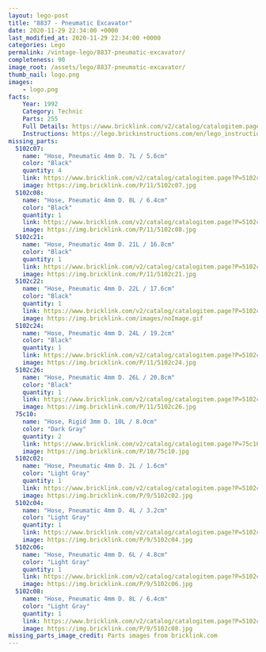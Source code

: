 ```yaml
---
layout: lego-post
title: "8837 - Pneumatic Excavator"
date: 2020-11-29 22:34:00 +0000
last_modified_at: 2020-11-29 22:34:00 +0000
categories: Lego
permalink: /vintage-lego/8837-pneumatic-excavator/
completeness: 90
image_root: /assets/lego/8837-pneumatic-excavator/
thumb_nail: logo.png
images:
    - logo.png
facts:
    Year: 1992
    Category: Technic
    Parts: 255
    Full Details: https://www.bricklink.com/v2/catalog/catalogitem.page?S=8837-1
    Instructions: https://lego.brickinstructions.com/en/lego_instructions/set/8837/Pneumatic_Excavator
missing_parts:
  5102c07:
    name: "Hose, Pneumatic 4mm D. 7L / 5.6cm"
    color: "Black"
    quantity: 4
    link: https://www.bricklink.com/v2/catalog/catalogitem.page?P=5102c07&idColor=11
    image: https://img.bricklink.com/P/11/5102c07.jpg
  5102c08:
    name: "Hose, Pneumatic 4mm D. 8L / 6.4cm"
    color: "Black"
    quantity: 1
    link: https://www.bricklink.com/v2/catalog/catalogitem.page?P=5102c08&idColor=11
    image: https://img.bricklink.com/P/11/5102c08.jpg  
  5102c21:
    name: "Hose, Pneumatic 4mm D. 21L / 16.8cm"
    color: "Black"
    quantity: 1
    link: https://www.bricklink.com/v2/catalog/catalogitem.page?P=5102c21&idColor=11
    image: https://img.bricklink.com/P/11/5102c21.jpg
  5102c22:
    name: "Hose, Pneumatic 4mm D. 22L / 17.6cm"
    color: "Black"
    quantity: 1
    link: https://www.bricklink.com/v2/catalog/catalogitem.page?P=5102c22&idColor=11
    image: https://img.bricklink.com/images/noImage.gif   
  5102c24:
    name: "Hose, Pneumatic 4mm D. 24L / 19.2cm"
    color: "Black"
    quantity: 1
    link: https://www.bricklink.com/v2/catalog/catalogitem.page?P=5102c24&idColor=11
    image: https://img.bricklink.com/P/11/5102c24.jpg
  5102c26:
    name: "Hose, Pneumatic 4mm D. 26L / 20.8cm"
    color: "Black"
    quantity: 1
    link: https://www.bricklink.com/v2/catalog/catalogitem.page?P=5102c26&idColor=11
    image: https://img.bricklink.com/P/11/5102c26.jpg
  75c10:
    name: "Hose, Rigid 3mm D. 10L / 8.0cm"
    color: "Dark Gray"
    quantity: 2
    link: https://www.bricklink.com/v2/catalog/catalogitem.page?P=75c10&idColor=10
    image: https://img.bricklink.com/P/10/75c10.jpg
  5102c02:
    name: "Hose, Pneumatic 4mm D. 2L / 1.6cm"
    color: "Light Gray"
    quantity: 1
    link: https://www.bricklink.com/v2/catalog/catalogitem.page?P=5102c02&idColor=9
    image: https://img.bricklink.com/P/9/5102c02.jpg
  5102c04:
    name: "Hose, Pneumatic 4mm D. 4L / 3.2cm"
    color: "Light Gray"
    quantity: 1
    link: https://www.bricklink.com/v2/catalog/catalogitem.page?P=5102c04&idColor=9
    image: https://img.bricklink.com/P/9/5102c04.jpg    
  5102c06:
    name: "Hose, Pneumatic 4mm D. 6L / 4.8cm"
    color: "Light Gray"
    quantity: 1
    link: https://www.bricklink.com/v2/catalog/catalogitem.page?P=5102c06&idColor=9
    image: https://img.bricklink.com/P/9/5102c06.jpg    
  5102c08:
    name: "Hose, Pneumatic 4mm D. 8L / 6.4cm"
    color: "Light Gray"
    quantity: 1
    link: https://www.bricklink.com/v2/catalog/catalogitem.page?P=5102c08&idColor=9
    image: https://img.bricklink.com/P/9/5102c08.jpg        
missing_parts_image_credit: Parts images from bricklink.com
---
```

